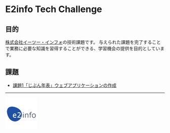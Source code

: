 # E2info Tech Challenge

## 目的

[株式会社イーツー・インフォ](https://www.e2info.co.jp/)の技術課題です。
与えられた課題を完了することで業務に必要な知識を習得することができる、学習機会の提供を目的としています。

## 課題

* [課題1「じぶん年表」ウェブアプリケーションの作成](Challenge1/README.md)


---

![イーツー・インフォロゴ](https://github.com/e2info/e2info-warehouse/blob/master/images/logo/logo100x100_transparent.png)
